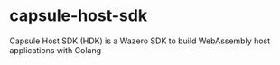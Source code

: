 # capsule-host-sdk
Capsule Host SDK (HDK) is a Wazero SDK to build WebAssembly host applications with Golang
